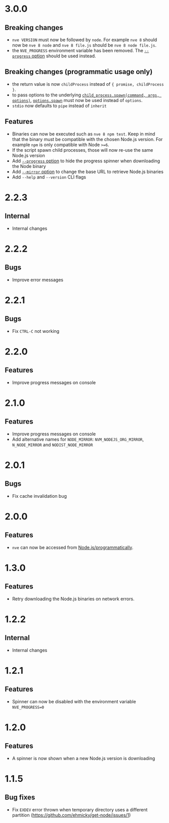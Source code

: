 # 3.0.0

## Breaking changes

- `nve VERSION` must now be followed by `node`. For example `nve 8` should now
  be `nve 8 node` and `nve 8 file.js` should be `nve 8 node file.js`.
- the `NVE_PROGRESS` environment variable has been removed. The
  [`--progress` option](https://github.com/ehmicky/nve/blob/master/README.md#--progress)
  should be used instead.

## Breaking changes (programmatic usage only)

- the return value is now `childProcess` instead of `{ promise, childProcess }`.
- to pass options to the underlying
  [`child_process.spawn(command, args, options)`](https://nodejs.org/api/child_process.html#child_process_child_process_spawn_command_args_options),
  [`options.spawn`](https://github.com/ehmicky/nve/blob/master/README.md#nveversionrange-args-options)
  must now be used instead of `options`.
- `stdio` now defaults to `pipe` instead of `inherit`

## Features

- Binaries can now be executed such as `nve 8 npm test`. Keep in mind that the
  binary must be compatible with the chosen Node.js version. For example `npm`
  is only compatible with Node `>=6`.
- If the script spawn child processes, those will now re-use the same Node.js
  version
- Add
  [`--progress` option](https://github.com/ehmicky/nve/blob/master/README.md#--progress)
  to hide the progress spinner when downloading the Node binary
- Add
  [`--mirror` option](https://github.com/ehmicky/nve/blob/master/README.md#--mirror)
  to change the base URL to retrieve Node.js binaries
- Add `--help` and `--version` CLI flags

# 2.2.3

## Internal

- Internal changes

# 2.2.2

## Bugs

- Improve error messages

# 2.2.1

## Bugs

- Fix `CTRL-C` not working

# 2.2.0

## Features

- Improve progress messages on console

# 2.1.0

## Features

- Improve progress messages on console
- Add alternative names for `NODE_MIRROR`: `NVM_NODEJS_ORG_MIRROR`,
  `N_NODE_MIRROR` and `NODIST_NODE_MIRROR`

# 2.0.1

## Bugs

- Fix cache invalidation bug

# 2.0.0

## Features

- `nve` can now be accessed from
  [Node.js/programmatically](https://github.com/ehmicky/nve#api-nodejs).

# 1.3.0

## Features

- Retry downloading the Node.js binaries on network errors.

# 1.2.2

## Internal

- Internal changes

# 1.2.1

## Features

- Spinner can now be disabled with the environment variable `NVE_PROGRESS=0`

# 1.2.0

## Features

- A spinner is now shown when a new Node.js version is downloading

# 1.1.5

## Bug fixes

- Fix `EXDEV` error thrown when temporary directory uses a different partition
  (https://github.com/ehmicky/get-node/issues/1)
